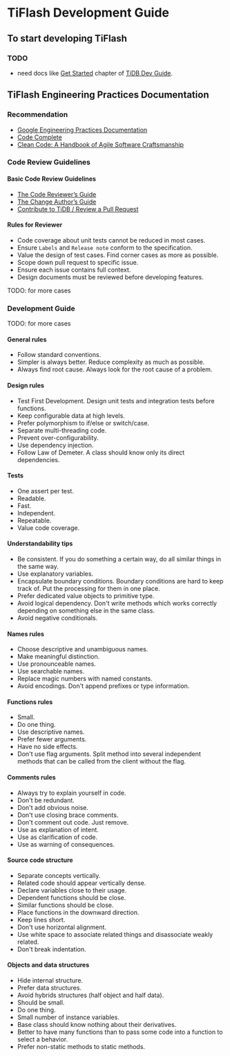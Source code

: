 # TiFlash Development Guide

## To start developing TiFlash

### TODO

- need docs like [Get Started](https://pingcap.github.io/tidb-dev-guide/get-started/introduction.html) chapter of [TiDB Dev Guide](https://pingcap.github.io/tidb-dev-guide/index.html).

## TiFlash Engineering Practices Documentation

### Recommendation

- [Google Engineering Practices Documentation](https://google.github.io/eng-practices/)
- [Code Complete](https://en.wikipedia.org/wiki/Code_Complete)
- [Clean Code: A Handbook of Agile Software Craftsmanship](https://en.wikipedia.org/wiki/Robert_C._Martin)

### Code Review Guidelines

#### Basic Code Review Guidelines

- [The Code Reviewer’s Guide](https://google.github.io/eng-practices/review/reviewer/)
- [The Change Author’s Guide](https://google.github.io/eng-practices/review/developer/)
- [Contribute to TiDB / Review a Pull Request](https://pingcap.github.io/tidb-dev-guide/contribute-to-tidb/review-a-pr.html)

#### Rules for Reviewer

- Code coverage about unit tests cannot be reduced in most cases.
- Ensure `Labels` and `Release note` conform to the specification.
- Value the design of test cases. Find corner cases as more as possible.
- Scope down pull request to specific issue.
- Ensure each issue contains full context.
- Design documents must be reviewed before developing features.

TODO: for more cases

### Development Guide

TODO: for more cases

#### General rules

- Follow standard conventions.
- Simpler is always better. Reduce complexity as much as possible.
- Always find root cause. Always look for the root cause of a problem.

#### Design rules

- Test First Development. Design unit tests and integration tests before functions.
- Keep configurable data at high levels.
- Prefer polymorphism to if/else or switch/case.
- Separate multi-threading code.
- Prevent over-configurability.
- Use dependency injection.
- Follow Law of Demeter. A class should know only its direct dependencies.

#### Tests

- One assert per test.
- Readable.
- Fast.
- Independent.
- Repeatable.
- Value code coverage.

#### Understandability tips

- Be consistent. If you do something a certain way, do all similar things in the same way.
- Use explanatory variables.
- Encapsulate boundary conditions. Boundary conditions are hard to keep track of. Put the processing for them in one place.
- Prefer dedicated value objects to primitive type.
- Avoid logical dependency. Don't write methods which works correctly depending on something else in the same class.
- Avoid negative conditionals.

#### Names rules

- Choose descriptive and unambiguous names.
- Make meaningful distinction.
- Use pronounceable names.
- Use searchable names.
- Replace magic numbers with named constants.
- Avoid encodings. Don't append prefixes or type information.

#### Functions rules

- Small.
- Do one thing.
- Use descriptive names.
- Prefer fewer arguments.
- Have no side effects.
- Don't use flag arguments. Split method into several independent methods that can be called from the client without the flag.

#### Comments rules

- Always try to explain yourself in code.
- Don't be redundant.
- Don't add obvious noise.
- Don't use closing brace comments.
- Don't comment out code. Just remove.
- Use as explanation of intent.
- Use as clarification of code.
- Use as warning of consequences.

#### Source code structure

- Separate concepts vertically.
- Related code should appear vertically dense.
- Declare variables close to their usage.
- Dependent functions should be close.
- Similar functions should be close.
- Place functions in the downward direction.
- Keep lines short.
- Don't use horizontal alignment.
- Use white space to associate related things and disassociate weakly related.
- Don't break indentation.

#### Objects and data structures

- Hide internal structure.
- Prefer data structures.
- Avoid hybrids structures (half object and half data).
- Should be small.
- Do one thing.
- Small number of instance variables.
- Base class should know nothing about their derivatives.
- Better to have many functions than to pass some code into a function to select a behavior.
- Prefer non-static methods to static methods.
